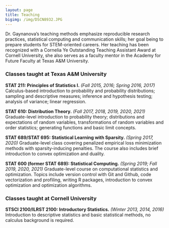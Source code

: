 ```yaml
---
layout: page
title: Teaching
bigimg: /img/DSCN8932.JPG
---
```


Dr. Gaynanova’s teaching methods emphasize reproducible research practices, statistical computing and communication skills; her goal being to prepare students for STEM-oriented careers. Her teaching has been recognized with a Cornelia Ye Outstanding Teaching Assistant Award at Cornell University, she also serves as a faculty mentor in the Academy for Future Faculty at Texas A&M University.

### Classes taught at Texas A&M University

**STAT 211: Principles of Statistics I.** *(Fall 2015, 2016; Spring 2016, 2017)*
Calculus-based introduction to probability and probability distributions; sampling and descriptive measures; inference and hypothesis testing; analysis of variance; linear regression.

**STAT 610: Distribution Theory.** *(Fall 2017, 2018, 2019, 2020, 2021)*
Graduate-level introduction to probability theory; distributions and expectations of random variables, transformations of random variables and order statistics; generating functions and basic limit concepts. 

**STAT 689/STAT 695: Statistical Learning with Sparsity.** *(Spring 2017, 2020)*
Graduate-level class covering penalized empirical loss minimization methods with sparsity-inducing penalties. The course also includes brief introduction to convex optimization and duality.

**STAT 600 (former STAT 689): Statistical Computing.** *(Spring 2019; Fall 2019, 2020, 2021)*
Graduate-level course on computational statistics and optimization. Topics include version control with Git and Github, code vectorization and profiling, writing R packages, introduction to convex optimization and optimization algorithms.


### Classes taught at Cornell University

**STSCI 2100/ILRST 2100: Introductory Statistics.** *(Winter 2013, 2014, 2016)*
Introduction to descriptive statistics and basic statistical methods, no calculus background is required.
